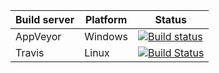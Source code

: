 
| Build server                | Platform     | Status                                                                                                                    |
|-----------------------------|--------------|---------------------------------------------------------------------------------------------------------------------------|
| AppVeyor                    | Windows      | [![Build status](https://ci.appveyor.com/api/projects/status/nx92b3pl4x4o3fo7/branch/master?svg=true)](https://ci.appveyor.com/project/ice/payex-client/branch/master)|
| Travis                      | Linux  | [![Build Status](https://travis-ci.org/icenorge/PayEx.Client.svg?branch=master)](https://travis-ci.org/icenorge/PayEx.Client) |

